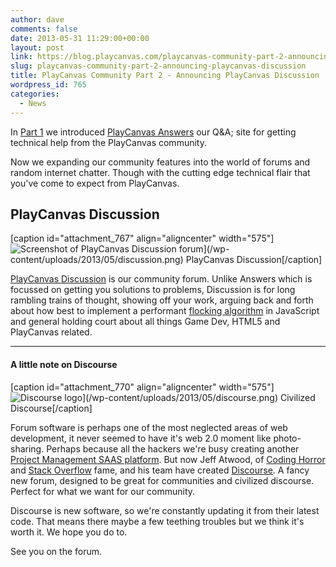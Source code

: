 ```yaml
---
author: dave
comments: false
date: 2013-05-31 11:29:00+00:00
layout: post
link: https://blog.playcanvas.com/playcanvas-community-part-2-announcing-playcanvas-discussion/
slug: playcanvas-community-part-2-announcing-playcanvas-discussion
title: PlayCanvas Community Part 2 - Announcing PlayCanvas Discussion
wordpress_id: 765
categories:
  - News
---
```


In [Part 1](https://playcanvas.com/announcing-playcanvas-answers/) we introduced [PlayCanvas Answers](http://answers.playcanvas.com) our Q&A; site for getting technical help from the PlayCanvas community.

Now we expanding our community features into the world of forums and random internet chatter. Though with the cutting edge technical flair that you've come to expect from PlayCanvas.

## PlayCanvas Discussion

[caption id="attachment_767" align="aligncenter" width="575"]![Screenshot of PlayCanvas Discussion forum](/wp-content/uploads/2013/05/discussion.png)](/wp-content/uploads/2013/05/discussion.png) PlayCanvas Discussion[/caption]

[PlayCanvas Discussion](https://forum.playcanvas.com) is our community forum. Unlike Answers which is focussed on getting you solutions to problems, Discussion is for long rambling trains of thought, showing off your work, arguing back and forth about how best to implement a performant [flocking algorithm](https://forum.playcanvas.com/t/not-a-game-not-for-the-fishing-jam/25) in JavaScript and general holding court about all things Game Dev, HTML5 and PlayCanvas related.

---

#### A little note on Discourse

[caption id="attachment_770" align="aligncenter" width="575"]![Discourse logo](/wp-content/uploads/2013/05/discourse.png)](/wp-content/uploads/2013/05/discourse.png) Civilized Discourse[/caption]

Forum software is perhaps one of the most neglected areas of web development, it never seemed to have it's web 2.0 moment like photo-sharing. Perhaps because all the hackers we're busy creating another [Project Management SAAS platform](https://en.wikipedia.org/wiki/Comparison_of_project_management_software). But now Jeff Atwood, of [Coding Horror](http://codinghorror.com) and [Stack Overflow](http://stackoverflow.com) fame, and his team have created [Discourse](http://discourse.org/). A fancy new forum, designed to be great for communities and civilized discourse. Perfect for what we want for our community.

Discourse is new software, so we're constantly updating it from their latest code. That means there maybe a few teething troubles but we think it's worth it. We hope you do to.

See you on the forum.
